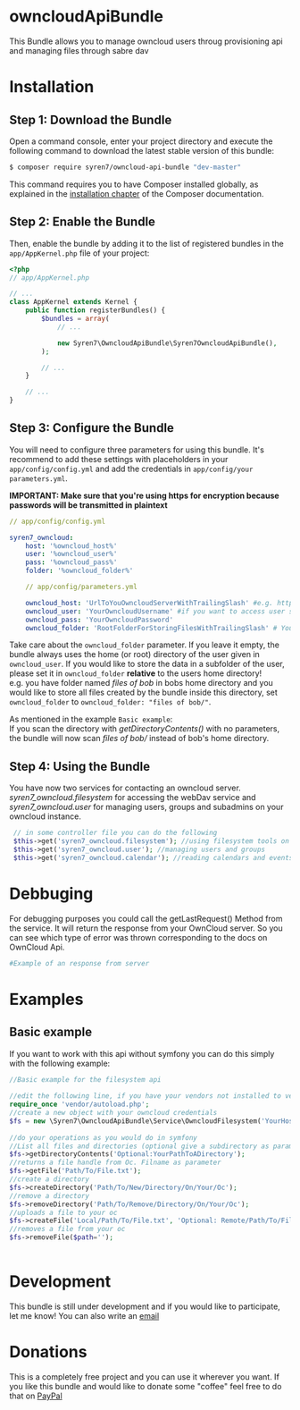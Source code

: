 # owncloudApiBundle

This Bundle allows you to manage owncloud users throug provisioning api and managing files through sabre dav

# Installation

## Step 1: Download the Bundle

Open a command console, enter your project directory and execute the
following command to download the latest stable version of this bundle:

```bash
$ composer require syren7/owncloud-api-bundle "dev-master"
```

This command requires you to have Composer installed globally, as explained
in the [installation chapter](https://getcomposer.org/doc/00-intro.md)
of the Composer documentation.

## Step 2: Enable the Bundle

Then, enable the bundle by adding it to the list of registered bundles
in the `app/AppKernel.php` file of your project:

```php
<?php
// app/AppKernel.php

// ...
class AppKernel extends Kernel {
    public function registerBundles() {
        $bundles = array(
            // ...

            new Syren7\OwncloudApiBundle\Syren7OwncloudApiBundle(),
        );

        // ...
    }

    // ...
}
```

## Step 3: Configure the Bundle

You will need to configure three parameters for using this bundle.
It's recommend to add these settings with placeholders in your `app/config/config.yml` and add the credentials in `app/config/your parameters.yml`.

**IMPORTANT: Make sure that you're using https for encryption because passwords will be transmitted in plaintext**

```yaml
// app/config/config.yml

syren7_owncloud:
    host: '%owncloud_host%'
    user: '%owncloud_user%'
    pass: '%owncloud_pass%'
    folder: '%owncloud_folder%'

```

```yaml
    // app/config/parameters.yml

    owncloud_host: 'UrlToYouOwncloudServerWithTrailingSlash' #e.g. https://cloud.yourhost.com/ or https://yourhost.com/owncloud/
    owncloud_user: 'YourOwncloudUsername' #if you want to access user specific functions (like adding and removeing), make sure your owncloud user has enough rights
    owncloud_pass: 'YourOwncloudPassword'
    owncloud_folder: 'RootFolderForStoringFilesWithTrailingSlash' # You can add here some folder where you want to store your files. Leave empty if you want to user the users root directory

```

Take care about the `owncloud_folder` parameter. If you leave it empty, the bundle always uses the home (or root) directory of the user given in `owncloud_user`.
If you would like to store the data in a subfolder of the user, please set it in `owncloud_folder` **relative** to the users home directory!  
e.g. you have folder named *files of bob* in bobs home directory and you would like to store all files created by the bundle inside this directory, set `owncloud_folder` to `owncloud_folder: "files of bob/"`.  
  
As mentioned in the example `Basic example`:  
If you scan the directory with *getDirectoryContents()* with no parameters, the bundle will now scan *files of bob/* instead of bob's home directory.


## Step 4: Using the Bundle

You have now two services for contacting an owncloud server. *syren7_owncloud.filesystem* for accessing the webDav service and *syren7_owncloud.user* for managing users, groups and subadmins on your owncloud instance.
```php
 // in some controller file you can do the following
 $this->get('syren7_owncloud.filesystem'); //using filesystem tools on owncloud
 $this->get('syren7_owncloud.user'); //managing users and groups
 $this->get('syren7_owncloud.calendar'); //reading calendars and events
```

# Debbuging

For debugging purposes you could call the getLastRequest() Method from the service. It will return the response from your OwnCloud server. So you can see which type of error was thrown corresponding to the docs on OwnCloud Api.
```php
#Example of an response from server

```

# Examples

## Basic example

If you want to work with this api without symfony you can do this simply with the following example:
```php
//Basic example for the filesystem api  
  
//edit the following line, if you have your vendors not installed to vendors/ Folder  
require_once 'vendor/autoload.php';  
//create a new object with your owncloud credentials  
$fs = new \Syren7\OwncloudApiBundle\Service\OwncloudFilesystem('YourHostNameHere', 'YourOcUserName', 'YourOcPassword', 'LeaveBlankIfYouWantToWriteIntoUsersRootDirectory');  
  
//do your operations as you would do in symfony  
//List all files and directories (optional give a subdirectory as parameter)  
$fs->getDirectoryContents('Optional:YourPathToADirectory');  
//returns a file handle from Oc. Filname as parameter  
$fs->getFile('Path/To/File.txt');  
//create a directory  
$fs->createDirectory('Path/To/New/Directory/On/Your/Oc');  
//remove a directory  
$fs->removeDirectory('Path/To/Remove/Directory/On/Your/Oc');  
//uploads a file to your oc  
$fs->createFile('Local/Path/To/File.txt', 'Optional: Remote/Path/To/File');  
//removes a file from your oc  
$fs->removeFile($path='');  
  
```

# Development

This bundle is still under development and if you would like to participate, let me know! You can also write an [email](mailto:konstantin@tuemmler.org)

# Donations

This is a completely free project and you can use it wherever you want. If you like this bundle and would like to donate some "coffee" feel free to do that on [PayPal](https://paypal.me/tuemmlerkon)

